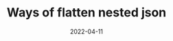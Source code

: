 ---
title: "Ways of flatten nested json"
date: "2022-04-11"
draft: true
tags: ["spark", "data transformation", "python", "pandas"]
categories: ["data engineering"]
---